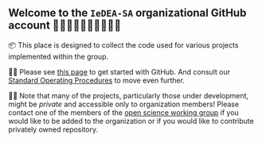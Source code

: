 ## Welcome to the `IeDEA-SA` organizational GitHub account 👋🏻👋🏼👋🏽👋🏾👋🏿

📦 This place is designed to collect the code used for various projects implemented within the group.  

🏃‍♀️ Please see [this page](https://github.com/IeDEA-SA/WG-open-science/blob/main/git-github/github_start.md) to get started with GitHub. And consult our [Standard Operating Procedures](https://github.com/IeDEA-SA/WG-open-science/blob/main/git-github/SOP.md) to move even further.  

👷‍♀️ Note that many of the projects, particularly those under development, might be *private* and accessible only to organization members! 
Please contact one of the members of the [open science working group](https://github.com/orgs/IeDEA-SA/teams/wg_open-science/members) if you would like to be added to the organization or if you would like to contribute privately owned repository.  
